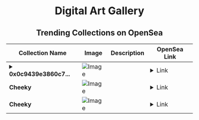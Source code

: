 <div align="center">

# Digital Art Gallery

## Trending Collections on OpenSea

| Collection Name                       | Image                                                                                     | Description                       | OpenSea Link                                                                                          |
|---------------------------------------|-------------------------------------------------------------------------------------------|-----------------------------------|--------------------------------------------------------------------------------------------------------|
| **<details><summary>0x0c9439e3860c7...</summary>0x0c9439e3860c711ee878c81c9f8f6f1184c996e0</details>** | ![Image](https://i.seadn.io/s/raw/files/799363e0dbe057484a5653561657e2f8.png?w=500&auto=format?w=200&auto=format) |  | <details><summary>Link</summary>[0x0c9439e3860c711ee878c81c9f8f6f1184c996e0](https://opensea.io/collection/0x0c9439e3860c711ee878c81c9f8f6f1184c996e0)</details> |
| **Cheeky** | ![Image](https://i.seadn.io/s/raw/files/4d60a20ebd4c94a88dbfde6206083b6b.jpg?w=500&auto=format?w=200&auto=format) |  | <details><summary>Link</summary>[Cheeky](https://opensea.io/collection/cheeky-37)</details> |
| **Cheeky** | ![Image](https://i.seadn.io/s/raw/files/4d60a20ebd4c94a88dbfde6206083b6b.jpg?w=500&auto=format?w=200&auto=format) |  | <details><summary>Link</summary>[Cheeky](https://opensea.io/collection/cheeky-36)</details> |

</div>